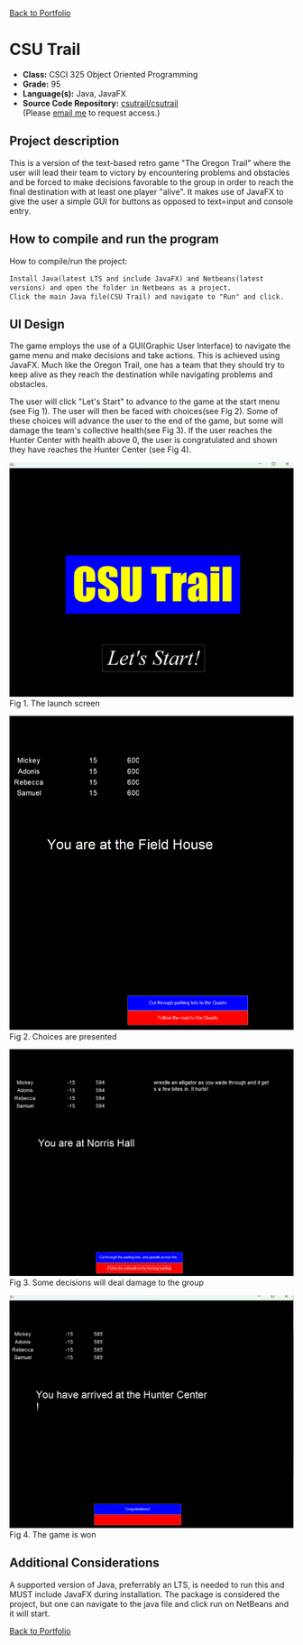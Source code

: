 [Back to Portfolio](./)

CSU Trail
===============

-   **Class:** CSCI 325 Object Oriented Programming 
-   **Grade:** 95
-   **Language(s):** Java, JavaFX
-   **Source Code Repository:** [csutrail/csutrail](https://github.com/ayypineda/csutrail/tree/4d8de47c37f74b624ac23afa47cc5b39667a505a/csutrail)  
    (Please [email me](mailto:apineda@csustudent.net?subject=GitHub%20Access) to request access.)

## Project description

This is a version of the text-based retro game "The Oregon Trail" where the user will lead their team to victory by encountering problems and obstacles and be forced to make decisions favorable to the group in order to reach the final destination with at least one player "alive". It makes use of JavaFX to give the user a simple GUI for buttons as opposed to text=input and console entry. 

## How to compile and run the program

How to compile/run the project:

```
Install Java(latest LTS and include JavaFX) and Netbeans(latest versions) and open the folder in Netbeans as a project.
Click the main Java file(CSU Trail) and navigate to "Run" and click.
```

## UI Design

The game employs the use of a GUI(Graphic User Interface) to navigate the game menu and make decisions and take actions. This is achieved using JavaFX. Much like the Oregon Trail, one has a team that they should try to keep alive as they reach the destination while navigating problems and obstacles.

The user will click "Let's Start" to advance to the game at the start menu (see Fig 1). The user will then be faced with choices(see Fig 2). Some of these choices will advance the user to the end of the game, but some will damage the team's collective health(see Fig 3). If the user reaches the Hunter Center with health above 0, the user is congratulated and shown they have reaches the Hunter Center (see Fig 4).

![screenshot](images/csu_trail_start.png)  
Fig 1. The launch screen

![screenshot](images/csu_trail_1.png)  
Fig 2. Choices are presented

![screenshot](images/csu_trail_2.png)  
Fig 3. Some decisions will deal damage to the group

![screenshot](images/csu_trail_win.png)  
Fig 4. The game is won

## Additional Considerations

A supported version of Java, preferrably an LTS, is needed to run this and MUST include JavaFX during installation. The package is considered the project, but one can navigate to the java file and click run on NetBeans and it will start. 

[Back to Portfolio](./)
